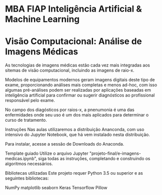 # MBA FIAP Inteligência Artificial & Machine Learning
# Visão Computacional: Análise de Imagens Médicas
As tecnologias de imagens médicas estão cada vez mais integradas aos sitemas de visão computacional, incluindo as imagens de raio-x.

Modelos de equipamentos modernos geram imagens digitais deste tipo de exame, proporcionando análises mais completas e menos ad-hoc, com isso algumas pré-análises podem ser realizadas por aplicações baseadas em inteligência artificial para confirmar ou sugerir diagnósticos ao profissional responsável pelo exame.

No campo dos diagósticos por raios-x, a pnenumonia é uma das enfermidades onde seu uso é um dos mais aplicados para determinar o curso de tratamento.



Instruções
Nas aulas utilizaremos a distribuição Ananconda, com uso intensivo do Jupyter Notebook, que há vem instalado nesta distribuição.

Para instalar, acesse a sessão de Downloads do Anaconda.

Template guiado
Utilize o arquivo Jupyter "projeto-final/e-imagens-medicas.ipynb", siga todas as instruções, completando e construindo os algoritmos necessários.

Bibliotecas utilizadas
Este projeto requer Python 3.5 ou superior e as seguintes bibliotecas:

NumPy
matplotlib
seaborn
Keras
Tensorflow
Pillow
